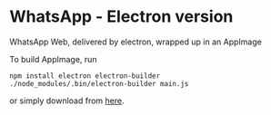 # WhatsApp - Electron version

WhatsApp Web, delivered by electron, wrapped up in an AppImage

To build AppImage, run
```
npm install electron electron-builder
./node_modules/.bin/electron-builder main.js
```
or simply download from [here](https://mjnielsen.org/files/WhatsApp-1.0.0-x86_64.AppImage).